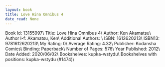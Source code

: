```yaml
---
layout: book
title: Love Hina Omnibus 4
date_read: None
---
```


Book Id: 13155997\ 
Title: Love Hina Omnibus 4\ 
Author: Ken Akamatsu\ 
Author l-f: Akamatsu, Ken\ 
Additional Authors: \ 
ISBN: 1612620213\ 
ISBN13: 9781612620213\ 
My Rating: 0\ 
Average Rating: 4.32\ 
Publisher: Kodansha Comics\ 
Binding: Paperback\ 
Number of Pages: 576\ 
Year Published: 2012\ 
Date Added: 2020/06/02\ 
Bookshelves: kupka-wstydu\ 
Bookshelves with positions: kupka-wstydu (#1474)\ 

